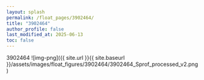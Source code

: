 ```yaml
---
layout: splash
permalink: /float_pages/3902464/
title: "3902464"
author_profile: false
last_modified_at: 2025-06-13
toc: false
---
```

 
3902464
![img-png]({{ site.url }}{{ site.baseurl }}/assets/images/float_figures/3902464/3902464_Sprof_processed_v2.png)